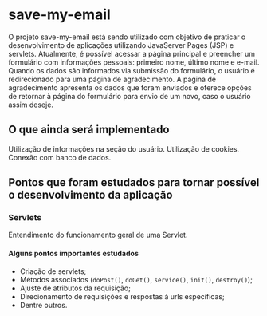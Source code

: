 # save-my-email

O projeto save-my-email está sendo utilizado com objetivo de praticar o desenvolvimento de aplicações utilizando JavaServer Pages (JSP) e servlets. Atualmente, é possível acessar a página principal e preencher um formulário com informações pessoais: primeiro nome, último nome e e-mail.
Quando os dados são informados via submissão do formulário, o usuário é redirecionado para uma página de agradecimento. A página de agradecimento apresenta os dados que foram enviados e oferece opções de retornar à página do formulário para envio de um novo, caso o usuário assim deseje.

## O que ainda será implementado

Utilização de informações na seção do usuário.
Utilização de cookies.
Conexão com banco de dados.

## Pontos que foram estudados para tornar possível o desenvolvimento da aplicação

### Servlets
Entendimento do funcionamento geral de uma Servlet. 

#### Alguns pontos importantes estudados
- Criação de servlets;
- Métodos associados (`doPost()`, `doGet()`, `service()`, `init()`, `destroy()`);
- Ajuste de atributos da requisição;
- Direcionamento de requisições e respostas à urls específicas;
- Dentre outros.

